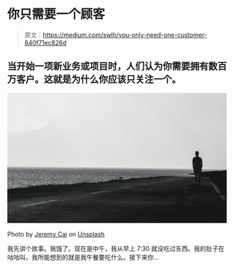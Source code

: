 # 你只需要一个顾客

> 原文：<https://medium.com/swlh/you-only-need-one-customer-840f71ec826d>

## 当开始一项新业务或项目时，人们认为你需要拥有数百万客户。这就是为什么你应该只关注一个。

![](img/25c1dea5c6e7e3eaeed591cfacef2ea0.png)

Photo by [Jeremy Cai](https://unsplash.com/@j?utm_source=medium&utm_medium=referral) on [Unsplash](https://unsplash.com?utm_source=medium&utm_medium=referral)

我先讲个故事。我饿了。现在是中午，我从早上 7:30 就没吃过东西。我的肚子在咕咕叫，我所能想到的就是我午餐要吃什么。接下来你…